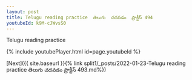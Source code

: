 ```yaml
---
layout: post
title: Telugu reading practice  తెలుగు  చదవడం  ప్రాక్టీస్ 494
youtubeId: k9M-cJWvsS0
---
```

 
 
Telugu reading practice
 
 
 
 
 


{% include youtubePlayer.html id=page.youtubeId %}
 
[Next]({{ site.baseurl }}{% link  split1/_posts/2022-01-23-Telugu reading practice  తెలుగు  చదవడం  ప్రాక్టీస్ 493.md%})
 
